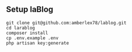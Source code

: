 ## Setup laBlog

```
git clone git@github.com:amberlex78/lablog.git
cd larablog
composer install
cp .env.example .env
php artisan key:generate
```
